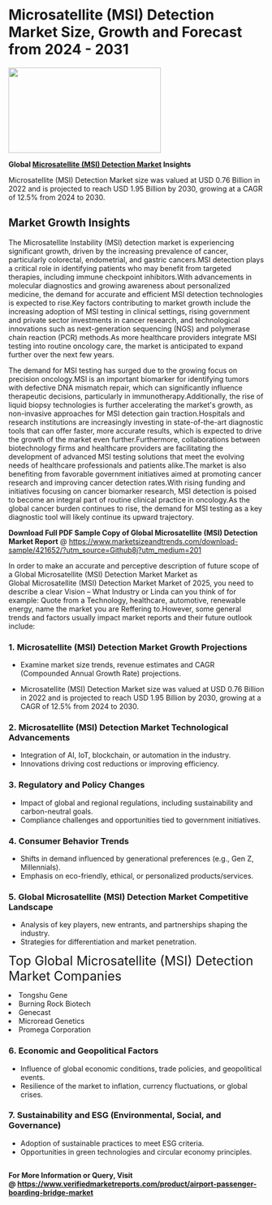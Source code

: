 <H1>Microsatellite (MSI) Detection Market Size, Growth and Forecast from 2024 - 2031</H1><img class="aligncenter size-medium wp-image-584254" src="https://thirdeyenews.in/wp-content/uploads/2024/09/Global-Market-Research-300x168.jpeg" alt="" width="300" height="168" /><p><strong>Global&nbsp;<a href="https://www.marketsizeandtrends.com/download-sample/421652/?utm_source=Github8j?utm_medium=201">Microsatellite (MSI) Detection Market</a> Insights</strong></p><p>Microsatellite (MSI) Detection Market size was valued at USD 0.76 Billion in 2022 and is projected to reach USD 1.95 Billion by 2030, growing at a CAGR of 12.5% from 2024 to 2030.</p><p><h2>Market Growth Insights</h2> <p>The Microsatellite Instability (MSI) detection market is experiencing significant growth, driven by the increasing prevalence of cancer, particularly colorectal, endometrial, and gastric cancers.MSI detection plays a critical role in identifying patients who may benefit from targeted therapies, including immune checkpoint inhibitors.With advancements in molecular diagnostics and growing awareness about personalized medicine, the demand for accurate and efficient MSI detection technologies is expected to rise.Key factors contributing to market growth include the increasing adoption of MSI testing in clinical settings, rising government and private sector investments in cancer research, and technological innovations such as next-generation sequencing (NGS) and polymerase chain reaction (PCR) methods.As more healthcare providers integrate MSI testing into routine oncology care, the market is anticipated to expand further over the next few years.</p> <p>The demand for MSI testing has surged due to the growing focus on precision oncology.MSI is an important biomarker for identifying tumors with defective DNA mismatch repair, which can significantly influence therapeutic decisions, particularly in immunotherapy.Additionally, the rise of liquid biopsy technologies is further accelerating the market's growth, as non-invasive approaches for MSI detection gain traction.Hospitals and research institutions are increasingly investing in state-of-the-art diagnostic tools that can offer faster, more accurate results, which is expected to drive the growth of the market even further.Furthermore, collaborations between biotechnology firms and healthcare providers are facilitating the development of advanced MSI testing solutions that meet the evolving needs of healthcare professionals and patients alike.The market is also benefiting from favorable government initiatives aimed at promoting cancer research and improving cancer detection rates.With rising funding and initiatives focusing on cancer biomarker research, MSI detection is poised to become an integral part of routine clinical practice in oncology.As the global cancer burden continues to rise, the demand for MSI testing as a key diagnostic tool will likely continue its upward trajectory.<p><span class=""><strong>Download Full PDF Sample Copy of Global Microsatellite (MSI) Detection Market Report</strong> @ <a href="https://www.marketsizeandtrends.com/download-sample/421652/?utm_source=Github8j?utm_medium=201" target="_blank">https://www.marketsizeandtrends.com/download-sample/421652/?utm_source=Github8j?utm_medium=201</a></span></p><p>In order to make an accurate and perceptive description of future scope of a Global&nbsp;Microsatellite (MSI) Detection Market Market as Global&nbsp;Microsatellite (MSI) Detection Market Market of 2025, you need to describe a clear Vision &ndash; What Industry or Linda can you think of for example: Quote from a Technology, healthcare, automotive, renewable energy, name the market you are Reffering to.However, some general trends and factors usually impact market reports and their future outlook include:</p><h3>1.&nbsp;<strong>Microsatellite (MSI) Detection Market Growth Projections</strong></h3><ul><li>Examine market size trends, revenue estimates and CAGR (Compounded Annual Growth Rate) projections.</li><li><p>Microsatellite (MSI) Detection Market size was valued at USD 0.76 Billion in 2022 and is projected to reach USD 1.95 Billion by 2030, growing at a CAGR of 12.5% from 2024 to 2030.</p></li></ul><h3>2.&nbsp;<strong>Microsatellite (MSI) Detection Market Technological Advancements</strong></h3><ul><li>Integration of AI, IoT, blockchain, or automation in the industry.</li><li>Innovations driving cost reductions or improving efficiency.</li></ul><h3>3.&nbsp;<strong>Regulatory and Policy Changes</strong></h3><ul><li>Impact of global and regional regulations, including sustainability and carbon-neutral goals.</li><li>Compliance challenges and opportunities tied to government initiatives.</li></ul><h3>4.&nbsp;<strong>Consumer Behavior Trends</strong></h3><ul><li>Shifts in demand influenced by generational preferences (e.g., Gen Z, Millennials).</li><li>Emphasis on eco-friendly, ethical, or personalized products/services.</li></ul><h3>5.&nbsp;<strong>Global Microsatellite (MSI) Detection Market Competitive Landscape</strong></h3><ul><li>Analysis of key players, new entrants, and partnerships shaping the industry.</li><li>Strategies for differentiation and market penetration.</li></ul><p data-pm-slice="1 1 []"><span style="color: inherit; font-family: inherit; font-size: 25px;">Top Global Microsatellite (MSI) Detection Market Companies</span></p><div class="" data-test-id=""><p><li>Tongshu Gene</li><li> Burning Rock Biotech</li><li> Genecast</li><li> Microread Genetics</li><li> Promega Corporation</li></p></div><h3>6.&nbsp;<strong>Economic and Geopolitical Factors</strong></h3><ul><li>Influence of global economic conditions, trade policies, and geopolitical events.</li><li>Resilience of the market to inflation, currency fluctuations, or global crises.</li></ul><h3>7.&nbsp;<strong>Sustainability and ESG (Environmental, Social, and Governance)</strong></h3><ul><li>Adoption of sustainable practices to meet ESG criteria.</li><li>Opportunities in green technologies and circular economy principles.</li></ul><h2><strong style="font-size: 14px;">For More Information or Query, Visit @&nbsp;</strong><a style="background-color: #ffffff; font-size: 14px;" href="https://www.marketsizeandtrends.com/report/microsatellite-msi-detection-market/" target="_blank">https://www.verifiedmarketreports.com/product/airport-passenger-boarding-bridge-market</a></h2>